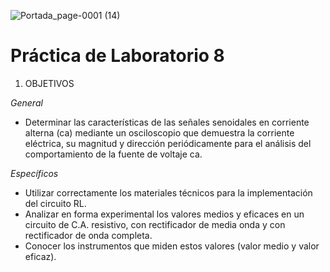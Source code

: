 ![Portada_page-0001 (14)](https://user-images.githubusercontent.com/84390820/132278988-f1956a96-6835-4ac9-8b6b-690d64cdf01e.jpg)

# Práctica de Laboratorio 8 

1. OBJETIVOS

_General_ 

* Determinar las características de las señales senoidales en corriente alterna (ca) mediante un osciloscopio que demuestra la corriente eléctrica, su magnitud y dirección periódicamente para el análisis del comportamiento de la fuente de voltaje ca. 

_Específicos_ 

* Utilizar correctamente los materiales técnicos para la implementación del circuito RL.
* Analizar en forma experimental los valores medios y eficaces en un circuito de C.A. resistivo, con rectificador de media onda y con rectificador de onda completa. 
* Conocer los instrumentos que miden estos valores (valor medio y valor eficaz).






















